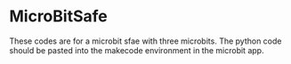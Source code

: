 # MicroBitSafe
These codes are for a microbit sfae with three microbits. The python code should be pasted into the makecode environment in the microbit app. 
